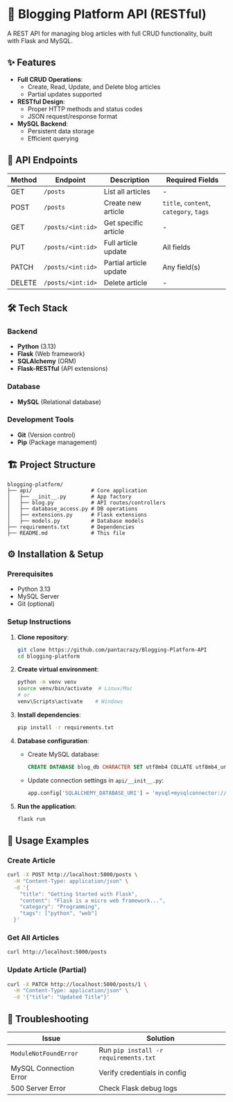 # 📝 Blogging Platform API (RESTful)

A REST API for managing blog articles with full CRUD functionality, built with Flask and MySQL.

## ✨ Features
- **Full CRUD Operations**:
  - Create, Read, Update, and Delete blog articles
  - Partial updates supported
- **RESTful Design**:
  - Proper HTTP methods and status codes
  - JSON request/response format
- **MySQL Backend**:
  - Persistent data storage
  - Efficient querying

## 🚀 API Endpoints

| Method | Endpoint          | Description                          | Required Fields                     |
|--------|-------------------|--------------------------------------|-------------------------------------|
| GET    | `/posts`          | List all articles                    | -                                   |
| POST   | `/posts`          | Create new article                   | `title`, `content`, `category`, `tags` |
| GET    | `/posts/<int:id>` | Get specific article                 | -                                   |
| PUT    | `/posts/<int:id>` | Full article update                  | All fields                          |
| PATCH  | `/posts/<int:id>` | Partial article update               | Any field(s)                        |
| DELETE | `/posts/<int:id>` | Delete article                       | -                                   |

## 🛠️ Tech Stack

### Backend
- **Python** (3.13)
- **Flask** (Web framework)
- **SQLAlchemy** (ORM)
- **Flask-RESTful** (API extensions)

### Database
- **MySQL** (Relational database)

### Development Tools
- **Git** (Version control)
- **Pip** (Package management)

## 🏗️ Project Structure

```
blogging-platform/
├── api/                   # Core application
│   ├── __init__.py        # App factory
│   ├── blog.py            # API routes/controllers
│   ├── database_access.py # DB operations
│   ├── extensions.py      # Flask extensions
│   ├── models.py          # Database models
├── requirements.txt       # Dependencies
├── README.md              # This file
```

## ⚙️ Installation & Setup

### Prerequisites
- Python 3.13
- MySQL Server
- Git (optional)

### Setup Instructions

1. **Clone repository**:
   ```bash
   git clone https://github.com/pantacrazy/Blogging-Platform-API
   cd blogging-platform
   ```

2. **Create virtual environment**:
   ```bash
   python -m venv venv
   source venv/bin/activate  # Linux/Mac
   # or
   venv\Scripts\activate    # Windows
   ```

3. **Install dependencies**:
   ```bash
   pip install -r requirements.txt
   ```

4. **Database configuration**:
   - Create MySQL database:
     ```sql
     CREATE DATABASE blog_db CHARACTER SET utf8mb4 COLLATE utf8mb4_unicode_ci;
     ```
   - Update connection settings in `api/__init__.py`:
     ```python
     app.config['SQLALCHEMY_DATABASE_URI'] = 'mysql+mysqlconnector://username:password@localhost:3306/blog_db'
     ```

5. **Run the application**:
   ```bash
   flask run
   ```

## 🚦 Usage Examples

### Create Article
```bash
curl -X POST http://localhost:5000/posts \
  -H "Content-Type: application/json" \
  -d '{
    "title": "Getting Started with Flask",
    "content": "Flask is a micro web framework...",
    "category": "Programming",
    "tags": ["python", "web"]
  }'
```

### Get All Articles
```bash
curl http://localhost:5000/posts
```

### Update Article (Partial)
```bash
curl -X PATCH http://localhost:5000/posts/1 \
  -H "Content-Type: application/json" \
  -d '{"title": "Updated Title"}'
```

## 🐛 Troubleshooting

| Issue | Solution |
|-------|----------|
| `ModuleNotFoundError` | Run `pip install -r requirements.txt` |
| MySQL Connection Error | Verify credentials in config |
| 500 Server Error | Check Flask debug logs |
